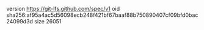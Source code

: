 version https://git-lfs.github.com/spec/v1
oid sha256:af95a4ac5d56098ecb248f421bf67baaf88b750890407cf09bfd0bac24099d3d
size 26051
